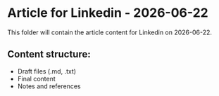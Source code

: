 # Article for Linkedin - 2026-06-22

This folder will contain the article content for Linkedin on 2026-06-22.

## Content structure:
- Draft files (.md, .txt)
- Final content
- Notes and references
